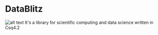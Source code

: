 # DataBlitz
![alt text](https://github.com/CsqLang/DataBlitz/blob/main/Untitled%20design.png)
It's a library for scientific computing and data science written in Csq4.2

